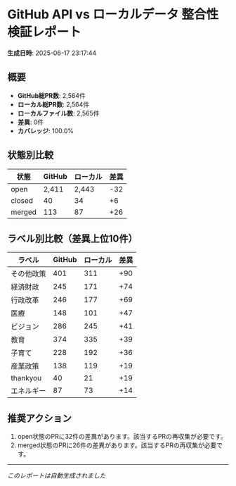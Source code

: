 # GitHub API vs ローカルデータ 整合性検証レポート

**生成日時**: 2025-06-17 23:17:44

## 概要

- **GitHub総PR数**: 2,564件
- **ローカル総PR数**: 2,564件
- **ローカルファイル数**: 2,565件
- **差異**: 0件
- **カバレッジ**: 100.0%

## 状態別比較

| 状態 | GitHub | ローカル | 差異 |
|------|--------|----------|------|
| open | 2,411 | 2,443 | -32 |
| closed | 40 | 34 | +6 |
| merged | 113 | 87 | +26 |

## ラベル別比較（差異上位10件）

| ラベル | GitHub | ローカル | 差異 |
|--------|--------|----------|------|
| その他政策 | 401 | 311 | +90 |
| 経済財政 | 245 | 171 | +74 |
| 行政改革 | 246 | 177 | +69 |
| 医療 | 148 | 101 | +47 |
| ビジョン | 286 | 245 | +41 |
| 教育 | 374 | 335 | +39 |
| 子育て | 228 | 192 | +36 |
| 産業政策 | 138 | 119 | +19 |
| thankyou | 40 | 21 | +19 |
| エネルギー | 87 | 73 | +14 |

## 推奨アクション

1. open状態のPRに32件の差異があります。該当するPRの再収集が必要です。
2. merged状態のPRに26件の差異があります。該当するPRの再収集が必要です。

---
*このレポートは自動生成されました*